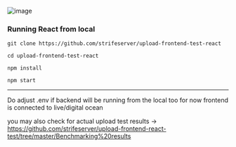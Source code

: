 ![image](https://github.com/strifeserver/upload-frontend-react-test/assets/40680715/12ea2184-4473-4f8d-b622-e3facc7eb0df)

### Running React from local

```
git clone https://github.com/strifeserver/upload-frontend-test-react
```

```
cd upload-frontend-test-react
```

```
npm install
```

```
npm start
```

-----------------------------------------------------------------

Do adjust .env if backend will be running from the local too
for now frontend is connected to live/digital ocean


you may also check for actual upload test results -> https://github.com/strifeserver/upload-frontend-react-test/tree/master/Benchmarking%20results

